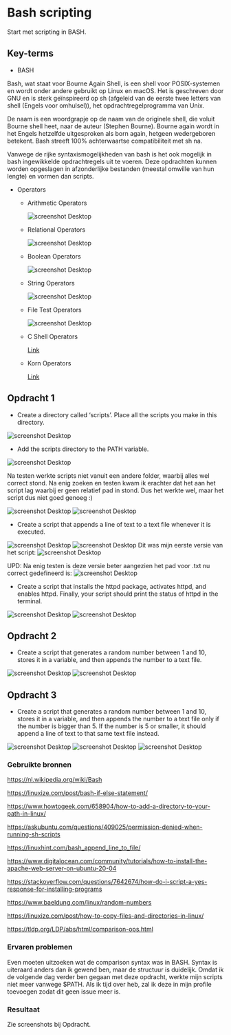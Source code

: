 # Bash scripting

Start met scripting in BASH.

## Key-terms

- BASH

Bash, wat staat voor Bourne Again Shell, is een shell voor POSIX-systemen en wordt onder andere gebruikt op Linux en macOS. Het is geschreven door GNU en is sterk geïnspireerd op sh (afgeleid van de eerste twee letters van shell (Engels voor omhulsel)), het opdrachtregelprogramma van Unix.

De naam is een woordgrapje op de naam van de originele shell, die voluit Bourne shell heet, naar de auteur (Stephen Bourne). Bourne again wordt in het Engels hetzelfde uitgesproken als born again, hetgeen wedergeboren betekent. Bash streeft 100% achterwaartse compatibiliteit met sh na.

Vanwege de rijke syntaxismogelijkheden van bash is het ook mogelijk in bash ingewikkelde opdrachtregels uit te voeren. Deze opdrachten kunnen worden opgeslagen in afzonderlijke bestanden (meestal omwille van hun lengte) en vormen dan scripts.

- Operators

    - Arithmetic Operators

        ![screenshot Desktop](../00_includes/LNX/LNX010_13.png)
    - Relational Operators

         ![screenshot Desktop](../00_includes/LNX/LNX010_14.png)

    - Boolean Operators

        ![screenshot Desktop](../00_includes/LNX/LNX010_15.png)

    - String Operators

         ![screenshot Desktop](../00_includes/LNX/LNX010_16.png)

    - File Test Operators

        ![screenshot Desktop](../00_includes/LNX/LNX010_13.png)

    - C Shell Operators

        [Link](https://www.tutorialspoint.com/unix/unix-c-shell-operators.htm)

    - Korn Operators

        [Link](https://www.tutorialspoint.com/unix/unix-korn-shell-operators.htm)

## Opdracht 1

- Create a directory called ‘scripts’. Place all the scripts you make in this directory.

![screenshot Desktop](../00_includes/LNX/LNX010_1.png)

- Add the scripts directory to the PATH variable.

![screenshot Desktop](../00_includes/LNX/LNX010_2.png)

Na testen werkte scripts niet vanuit een andere folder, waarbij alles wel correct stond. Na enig zoeken en testen kwam ik erachter dat het aan het script lag waarbij er geen relatief pad in stond. Dus het werkte wel, maar het script dus niet goed genoeg :)

![screenshot Desktop](../00_includes/LNX/LNX010_18.png)
![screenshot Desktop](../00_includes/LNX/LNX010_19.png)

- Create a script that appends a line of text to a text file whenever it is executed.

![screenshot Desktop](../00_includes/LNX/LNX010_4.png)
![screenshot Desktop](../00_includes/LNX/LNX010_3.png)
Dit was mijn eerste versie van het script:
![screenshot Desktop](../00_includes/LNX/LNX010_5.png)

UPD: Na enig testen is deze versie beter aangezien het pad voor .txt nu correct gedefineerd is:
![screenshot Desktop](../00_includes/LNX/LNX010_20.png)

- Create a script that installs the httpd package, activates httpd, and enables httpd. Finally, your script should print the status of httpd in the terminal.

![screenshot Desktop](../00_includes/LNX/LNX010_6.png)
![screenshot Desktop](../00_includes/LNX/LNX010_7.png)

## Opdracht 2

- Create a script that generates a random number between 1 and 10, stores it in a variable, and then appends the number to a text file.

![screenshot Desktop](../00_includes/LNX/LNX010_8.png)
![screenshot Desktop](../00_includes/LNX/LNX010_21.png)

## Opdracht 3

- Create a script that generates a random number between 1 and 10, stores it in a variable, and then appends the number to a text file only if the number is bigger than 5. If the number is 5 or smaller, it should append a line of text to that same text file instead.

![screenshot Desktop](../00_includes/LNX/LNX010_10.png)
![screenshot Desktop](../00_includes/LNX/LNX010_11.png)
![screenshot Desktop](../00_includes/LNX/LNX010_22.png)

### Gebruikte bronnen

<https://nl.wikipedia.org/wiki/Bash>

<https://linuxize.com/post/bash-if-else-statement/>

<https://www.howtogeek.com/658904/how-to-add-a-directory-to-your-path-in-linux/>

<https://askubuntu.com/questions/409025/permission-denied-when-running-sh-scripts>

<https://linuxhint.com/bash_append_line_to_file/>

<https://www.digitalocean.com/community/tutorials/how-to-install-the-apache-web-server-on-ubuntu-20-04>

<https://stackoverflow.com/questions/7642674/how-do-i-script-a-yes-response-for-installing-programs>

<https://www.baeldung.com/linux/random-numbers>

<https://linuxize.com/post/how-to-copy-files-and-directories-in-linux/>

<https://tldp.org/LDP/abs/html/comparison-ops.html>

### Ervaren problemen

Even moeten uitzoeken wat de comparison syntax was in BASH. Syntax is uiteraard anders dan ik gewend ben, maar de structuur is duidelijk. Omdat ik de volgende dag verder ben gegaan met deze opdracht, werkte mijn scripts niet meer vanwege $PATH. Als ik tijd over heb, zal ik deze in mijn profile toevoegen zodat dit geen issue meer is.

### Resultaat

Zie screenshots bij Opdracht.
